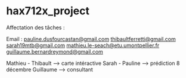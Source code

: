 # hax712x_project

Affectation des tâches :

Email :
pauline.dusfourcastan@gmail.com
thibaultferretti@gmail.com
sarah19mtb@gmail.com
mathieu.le-seach@etu.umontpellier.fr
guillaume.bernardreymond@gmail.com

Mathieu - Thibault --> carte intéractive 
Sarah - Pauline --> prédiction 8 décembre
Guillaume --> consultant 
